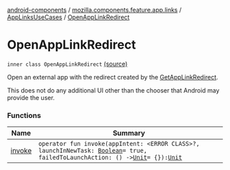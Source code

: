 [android-components](../../../index.md) / [mozilla.components.feature.app.links](../../index.md) / [AppLinksUseCases](../index.md) / [OpenAppLinkRedirect](./index.md)

# OpenAppLinkRedirect

`inner class OpenAppLinkRedirect` [(source)](https://github.com/mozilla-mobile/android-components/blob/master/components/feature/app-links/src/main/java/mozilla/components/feature/app/links/AppLinksUseCases.kt#L201)

Open an external app with the redirect created by the [GetAppLinkRedirect](../-get-app-link-redirect/index.md).

This does not do any additional UI other than the chooser that Android may provide the user.

### Functions

| Name | Summary |
|---|---|
| [invoke](invoke.md) | `operator fun invoke(appIntent: <ERROR CLASS>?, launchInNewTask: `[`Boolean`](https://kotlinlang.org/api/latest/jvm/stdlib/kotlin/-boolean/index.html)` = true, failedToLaunchAction: () -> `[`Unit`](https://kotlinlang.org/api/latest/jvm/stdlib/kotlin/-unit/index.html)` = {}): `[`Unit`](https://kotlinlang.org/api/latest/jvm/stdlib/kotlin/-unit/index.html) |
